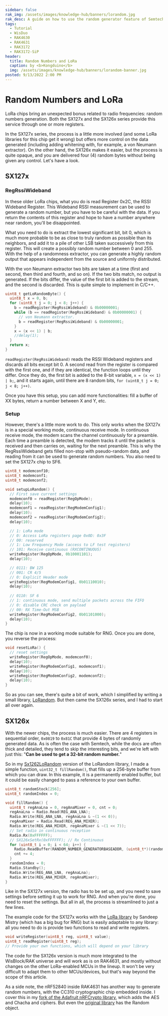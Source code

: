 ```yaml
---
sidebar: false
rak_img: /assets/images/knowledge-hub/banners/lorandom.jpg
rak_desc: A guide on how to use the random generator feature of Semtech LoRa transceivers in RAK Modules.  
tags:
  - Tutorial
  - WisDuo
  - RAK4630
  - RAK4631
  - RAK3172
  - RAK3172-SiP
header:
  title: Random Numbers and LoRa
  caption: by <b>Kongduino</b>
  img: /assets/images/knowledge-hub/banners/lorandom-banner.jpg
posted: 9/13/2022 2:00 PM
---
```


# Random Numbers and LoRa

LoRa chips bring an unexpected bonus related to radio frequencies: random numbers generation. Both the SX127x and the SX126x series provide this service through one or more registers. 

In the SX127x series, the process is a little more involved (and some LoRa libraries for this chip get it wrong) but offers more control on the data generated (including adding whitening with, for example, a von Neumann extractor). On the other hand, the SX126x makes it easier, but the process is quite opaque, and you are delivered four (4) random bytes without being given any control. Let's have a look.

## SX127x

### RegRssiWideband

In these older LoRa chips, what you do is read Register 0x2C, the RSSI Wideband Register. This Wideband RSSI measurement can be used to generate a random number, but you have to be careful with the data. If you return the contents of this register and hope to have a number anywhere near random, you'll be disappointed. 

What you need to do is extract the lowest significant bit, bit 0, which is much more probable to be as close to truly random as possible than its neighbors, and add it to a pile of other LSB taken successively from this register. This will create a possibly random number between 0 and 255. With the help of a randomness extractor, you can generate a highly random output that appears independent from the source and uniformly distributed.

With the von Neumann extractor two bits are taken at a time (first and second, then third and fourth, and so on). If the two bits match, no output is generated. If the bits differ, the value of the first bit is added to the stream, and the second is discarded. This is quite simple to implement in C/C++.

```c
uint8_t getLoRandomByte() {
  uint8_t x = 0, b;
  for (uint8_t j = 0; j < 8; j++) {
    b = readRegister(RegRssiWideband) & 0b00000001;
    while (b == readRegister(RegRssiWideband) & 0b00000001) {
      // von Neumann extractor.
      b = readRegister(RegRssiWideband) & 0b00000001;
    }
    x = (x << 1) | b;
    //delay(1);
  }
  return x;
}
```

`readRegister(RegRssiWideband)` reads the RSSI Wideband registers and discards all bits except bit 0. A second read from the register is compared with the first one, and if they are identical, the function loops until they differ. Once they do, the first bit is added to the 8-bit variable, `x = (x << 1) | b;`, and it starts again, until there are 8 random bits, `for (uint8_t j = 0; j < 8; j++)`.

Once you have this setup, you can add more functionalities: fill a buffer of XX bytes, return a number between X and Y, etc.

### Setup

However, there's a little more work to do. This only works when the SX127x is in a special working mode, continuous receive mode. In continuous receive mode, the modem scans the channel continuously for a preamble. Each time a preamble is detected, the modem tracks it until the packet is received and then carries on, waiting for the next preamble. This is why the RegRssiWideband gets filled non-stop with pseudo-random data, and reading from it can be used to generate random numbers. You also need to set the SX127x chip to SF6.

```c
uint8_t modemconf10;
uint8_t modemconf1;
uint8_t modemconf2;

void setupLoRandom() {
  // First save current settings
  modemconf0 = readRegister(RegOpMode);
  delay(10);
  modemconf1 = readRegister(RegModemConfig1);
  delay(10);
  modemconf2 = readRegister(RegModemConfig2);
  delay(10);

  // 1: LoRa mode
  // 0: Access LoRa registers page 0x0D: 0x3F
  // 00: reserved
  // 1: Low Frequency Mode (access to LF test registers)
  // 101: Receive continuous (RXCONTINUOUS)
  writeRegister(RegOpMode, 0b10001101);
  delay(10);

  // 0111: BW 125
  // 001: CR 4/5
  // 0: Explicit Header mode
  writeRegister(RegModemConfig1, 0b01110010);
  delay(10);
  
  // 0110: SF 6
  // 1: continuous mode, send multiple packets across the FIFO
  // 0: disable CRC check on payload
  // 00: RX Time-Out MSB
  writeRegister(RegModemConfig2, 0b01101000);
  delay(10);
}
```

The chip is now in a working mode suitable for RNG. Once you are done, you reverse the process:

```c
void resetLoRa() {
  // reset settings
  writeRegister(RegOpMode, modemconf0);
  delay(10);
  writeRegister(RegModemConfig1, modemconf1);
  delay(10);
  writeRegister(RegModemConfig2, modemconf2);
  delay(10);
}
```

So as you can see, there's quite a bit of work, which I simplified by writing a small library, [LoRandom](https://github.com/Kongduino/Lorandom). But then came the SX126x series, and I had to start all over again.

## SX126x

With the newer chips, the process is much easier. There are 4 registers in sequential order, `0x0819` to `0x81C` that provide 4 bytes of randomly generated data. As is often the case with Semtech, while the docs are often thick and detailed, they tend to skip the interesting bits, and we're left with just this: "**Can be used to get a 32-bit random number.**"

So in my [Sx1262LoRandom](https://github.com/Kongduino/Sx1262LoRandom) version of the LoRandom library, I made a simple function, `uint32_t fillRandom()`, that fills up a 256-byte buffer from which you can draw. In this example, it is a permanently enabled buffer, but it could be easily changed to pass a reference to your own buffer.

```c
uint8_t randomStock[256];
uint8_t randomIndex = 0;

void fillRandom() {
  uint8_t regAnaLna = 0, regAnaMixer = 0, cnt = 0;
  regAnaLna = Radio.Read(REG_ANA_LNA);
  Radio.Write(REG_ANA_LNA, regAnaLna & ~(1 << 0));
  regAnaMixer = Radio.Read(REG_ANA_MIXER);
  Radio.Write(REG_ANA_MIXER, regAnaMixer & ~(1 << 7));
  // Set radio in continuous reception
  Radio.Rx(0xFFFFFF);
  // SX126xSetRx(0xFFFFFF); // Rx Continuous
  for (uint8_t i = 0; i < 64; i++) {
    Radio.ReadBuffer(RANDOM_NUMBER_GENERATORBASEADDR, (uint8_t*)(randomStock + cnt), 4);
    cnt += 4;
  }
  randomIndex = 0;
  Radio.Standby();
  Radio.Write(REG_ANA_LNA, regAnaLna);
  Radio.Write(REG_ANA_MIXER, regAnaMixer);
}
```

Like in the SX127x version, the radio has to be set up, and you need to save settings before setting it up to work for RNG. And when you're done, you need to reset the settings. But all in all, the process is streamlined to just a few lines.

The example code for the SX127x works with the [LoRa library](https://github.com/sandeepmistry/arduino-LoRa) by Sandeep Mistry (which has a big bug for RNG) but is easily adaptable to any library: all you need to do is provide two functions to read and write registers.

```c
void writeRegister(uint8_t reg, uint8_t value);
uint8_t readRegister(uint8_t reg);
// Provide your own functions, which will depend on your library
```

The code for the SX126x version is much more integrated to the WisBlock/RAK universe and will work as is on RAK4631, and mostly without changes on the other LoRa-enabled MCUs in the lineup. It won't be very difficult to adapt them to other MCUs/devices, but that's way beyond the scope of this article.

As a side note, the nRF52840 inside RAK4631 has another way to generate random numbers, with the CC310 cryptographic chip embedded inside. I cover this in my [fork of the Adafruit nRFCrypto library](https://github.com/Kongduino/Adafruit_nRFCrypto), which adds the AES and Chacha and ciphers. But even the [original library](https://github.com/adafruit/Adafruit_nRFCrypto) has the Random object.


